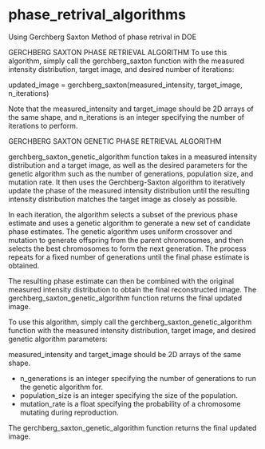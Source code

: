 # phase_retrival_algorithms
Using Gerchberg Saxton Method of phase retrival in DOE 

GERCHBERG SAXTON PHASE RETRIEVAL ALGORITHM
To use this algorithm, simply call the gerchberg_saxton function with the 
measured intensity distribution, target image, and desired number of iterations:


updated_image = gerchberg_saxton(measured_intensity, target_image, n_iterations)

Note that the measured_intensity and target_image should be 2D arrays of the same shape, 
and n_iterations is an integer specifying the number of iterations to perform.


GERCHBERG SAXTON GENETIC PHASE RETRIEVAL ALGORITHM

gerchberg_saxton_genetic_algorithm function takes in a measured intensity distribution and a target image, as well as the desired parameters for the genetic algorithm such as the number of generations, population size, and mutation rate. It then uses the Gerchberg-Saxton algorithm to iteratively update the phase of the measured intensity distribution until the resulting intensity distribution matches the target image as closely as possible.

In each iteration, the algorithm selects a subset of the previous phase estimate and uses a genetic algorithm to generate a new set of candidate phase estimates. The genetic algorithm uses uniform crossover and mutation to generate offspring from the parent chromosomes, and then selects the best chromosomes to form the next generation. The process repeats for a fixed number of generations until the final phase estimate is obtained.

The resulting phase estimate can then be combined with the original measured intensity distribution to obtain the final reconstructed image. The gerchberg_saxton_genetic_algorithm function returns the final updated image.



To use this algorithm, simply call the gerchberg_saxton_genetic_algorithm
function with the measured intensity distribution, target image, and desired 
genetic algorithm parameters:

measured_intensity and target_image should be 2D arrays of the same shape.

- n_generations is an integer specifying the number of generations to run the genetic algorithm for.
- population_size is an integer specifying the size of the population.
- mutation_rate is a float specifying the probability of a chromosome mutating during reproduction.

The gerchberg_saxton_genetic_algorithm function returns the final updated image.